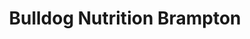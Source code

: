 ---
title: "Bulldog Nutrition Brampton"
url: /brampton/bulldog-nutrition-brampton/
shop: Nahrungsergänzung
---